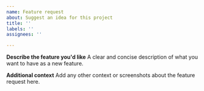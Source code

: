 ```yaml
---
name: Feature request
about: Suggest an idea for this project
title: ''
labels: ''
assignees: ''

---
```


**Describe the feature you'd like**
A clear and concise description of what you want to have as a new feature.


**Additional context**
Add any other context or screenshots about the feature request here.
